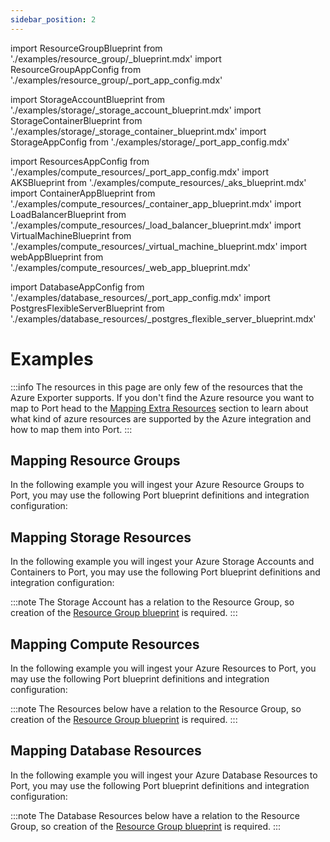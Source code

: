 ```yaml
---
sidebar_position: 2
---
```


import ResourceGroupBlueprint from './examples/resource_group/\_blueprint.mdx'
import ResourceGroupAppConfig from './examples/resource_group/\_port_app_config.mdx'

import StorageAccountBlueprint from './examples/storage/\_storage_account_blueprint.mdx'
import StorageContainerBlueprint from './examples/storage/\_storage_container_blueprint.mdx'
import StorageAppConfig from './examples/storage/\_port_app_config.mdx'

import ResourcesAppConfig from './examples/compute_resources/\_port_app_config.mdx'
import AKSBlueprint from './examples/compute_resources/\_aks_blueprint.mdx'
import ContainerAppBlueprint from './examples/compute_resources/\_container_app_blueprint.mdx'
import LoadBalancerBlueprint from './examples/compute_resources/\_load_balancer_blueprint.mdx'
import VirtualMachineBlueprint from './examples/compute_resources/\_virtual_machine_blueprint.mdx'
import webAppBlueprint from './examples/compute_resources/\_web_app_blueprint.mdx'

import DatabaseAppConfig from './examples/database_resources/\_port_app_config.mdx'
import PostgresFlexibleServerBlueprint from './examples/database_resources/\_postgres_flexible_server_blueprint.mdx'

# Examples

:::info
The resources in this page are only few of the resources that the Azure Exporter supports.
If you don't find the Azure resource you want to map to Port head to the [Mapping Extra Resources](mapping_extra_resources.md) section to learn about what kind of azure resources are supported by the Azure integration and how to map them into Port.
:::

## Mapping Resource Groups

In the following example you will ingest your Azure Resource Groups to Port, you may use the following Port blueprint definitions and integration configuration:

<ResourceGroupBlueprint/>

<ResourceGroupAppConfig/>

## Mapping Storage Resources

In the following example you will ingest your Azure Storage Accounts and Containers to Port, you may use the following Port blueprint definitions and integration configuration:

:::note
The Storage Account has a relation to the Resource Group, so creation of the [Resource Group blueprint](#mapping-resource-groups) is required.
:::

<StorageAccountBlueprint/>

<StorageContainerBlueprint/>

<StorageAppConfig/>

## Mapping Compute Resources

In the following example you will ingest your Azure Resources to Port, you may use the following Port blueprint definitions and integration configuration:

:::note
The Resources below have a relation to the Resource Group, so creation of the [Resource Group blueprint](#mapping-resource-groups) is required.
:::

<AKSBlueprint/>

<ContainerAppBlueprint/>

<LoadBalancerBlueprint/>

<VirtualMachineBlueprint/>

<WepAppBlueprint/>

<ResourcesAppConfig/>

## Mapping Database Resources

In the following example you will ingest your Azure Database Resources to Port, you may use the following Port blueprint definitions and integration configuration:

:::note
The Database Resources below have a relation to the Resource Group, so creation of the [Resource Group blueprint](#mapping-resource-groups) is required.
:::

<PostgresFlexibleServerBlueprint/>

<DatabaseAppConfig/>
